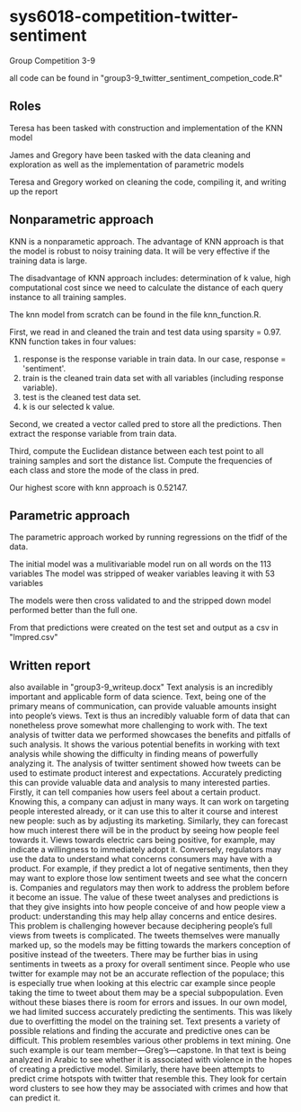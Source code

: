 # sys6018-competition-twitter-sentiment
Group Competition 3-9

all code can be found in "group3-9_twitter_sentiment_competion_code.R"

## Roles
Teresa has been tasked with construction and implementation of the KNN model

James and Gregory have been tasked with the data cleaning and exploration as well as the implementation of parametric models

Teresa and Gregory worked on cleaning the code, compiling it, and writing up the report

## Nonparametric approach
KNN is a nonparametic approach.
The advantage of KNN approach is that the model is robust to noisy training data. It will be very effective if the training data is large.

The disadvantage of KNN approach includes: determination of k value, high computational cost since we need to calculate the distance of each query instance to all training samples.

The knn model from scratch can be found in the file knn_function.R.

First, we read in and cleaned the train and test data using sparsity = 0.97. KNN function takes in four values: 
1. response is the response variable in train data. In our case, response = 'sentiment'.
2. train is the cleaned train data set with all variables (including response variable).
3. test is the cleaned test data set.
4. k is our selected k value.

Second, we created a vector called pred to store all the predictions. Then extract the response variable from train data. 

Third, compute the Euclidean distance between each test point to all training samples and sort the distance list. Compute the frequencies of each class and store the mode of the class in pred. 

Our highest score with knn approach is 0.52147.

## Parametric approach
The parametric approach worked by running regressions on the tfidf of the data.

The initial model was a mulitivariable model run on all words on the 113 variables
The model was stripped of weaker variables leaving it with 53 variables

The models were then cross validated to and the stripped down model performed better than the full one.

From that predictions were created on the test set and output as a csv in "lmpred.csv"


## Written report
also available in "group3-9_writeup.docx"
	Text analysis is an incredibly important and applicable form of data science. Text, being one of the primary means of communication, can provide valuable amounts insight into people’s views. Text is thus an incredibly valuable form of data that can nonetheless prove somewhat more challenging to work with. The text analysis of twitter data we performed showcases the benefits and pitfalls of such analysis. It shows the various potential benefits in working with text analysis while showing the difficulty in finding means of powerfully analyzing it.
	The analysis of twitter sentiment showed how tweets can be used to estimate product interest and expectations. Accurately predicting this can provide valuable data and analysis to many interested parties. Firstly, it can tell companies how users feel about a certain product. Knowing this, a company can adjust in many ways. It can work on targeting people interested already, or it can use this to alter it course and interest new people: such as by adjusting its marketing. Similarly, they can forecast how much interest there will be in the product by seeing how people feel towards it.  Views towards electric cars being positive, for example, may indicate a willingness to immediately adopt it. Conversely, regulators may use the data to understand what concerns consumers may have with a product. For example, if they predict a lot of negative sentiments, then they may want to explore those low sentiment tweets and see what the concern is. Companies and regulators may then work to address the problem before it become an issue. The value of these tweet analyses and predictions is that they give insights into how people conceive of and how people view a product: understanding this may help allay concerns and entice desires. 
	This problem is challenging however because deciphering people’s full views from tweets is complicated. The tweets themselves were manually marked up, so the models may be fitting towards the markers conception of positive instead of the tweeters. There may be further bias in using sentiments in tweets as a proxy for overall sentiment since. People who use twitter for example may not be an accurate reflection of the populace; this is especially true when looking at this electric car example since people taking the time to tweet about them may be a special subpopulation. Even without these biases there is room for errors and issues. In our own model, we had limited success accurately predicting the sentiments. This was likely due to overfitting the model on the training set. Text presents a variety of possible relations and finding the accurate and predictive ones can be difficult. 
	This problem resembles various other problems in text mining. One such example is our team member—Greg’s—capstone. In that text is being analyzed in Arabic to see whether it is associated with violence in the hopes of creating a predictive model. Similarly, there have been attempts to predict crime hotspots with twitter that resemble this. They look for certain word clusters to see how they may be associated with crimes and how that can predict it.




